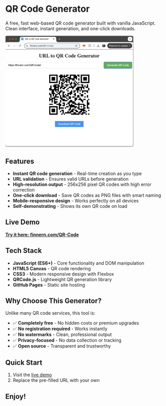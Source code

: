 # QR Code Generator

A free, fast web-based QR code generator built with vanilla JavaScript. Clean interface, instant generation, and one-click downloads.

<img src="URL to QR Code Converter Screenshot.png" alt="QR Code Generator Screenshot" width="400">

## Features

- **Instant QR code generation** - Real-time creation as you type
- **URL validation** - Ensures valid URLs before generation
- **High-resolution output** - 256x256 pixel QR codes with high error correction
- **One-click download** - Save QR codes as PNG files with smart naming
- **Mobile-responsive design** - Works perfectly on all devices
- **Self-demonstrating** - Shows its own QR code on load

## Live Demo

**[Try it here: finnern.com/QR-Code](https://finnern.com/QR-Code/)**

## Tech Stack

- **JavaScript (ES6+)** - Core functionality and DOM manipulation
- **HTML5 Canvas** - QR code rendering
- **CSS3** - Modern responsive design with Flexbox
- **QRCode.js** - Lightweight QR generation library
- **GitHub Pages** - Static site hosting

## Why Choose This Generator?

Unlike many QR code services, this tool is:
- ✅ **Completely free** - No hidden costs or premium upgrades
- ✅ **No registration required** - Works instantly
- ✅ **No watermarks** - Clean, professional output
- ✅ **Privacy-focused** - No data collection or tracking
- ✅ **Open source** - Transparent and trustworthy

## Quick Start

1. Visit the [live demo](https://finnern.com/QR-Code/)
2. Replace the pre-filled URL with your own

## Enjoy! 
